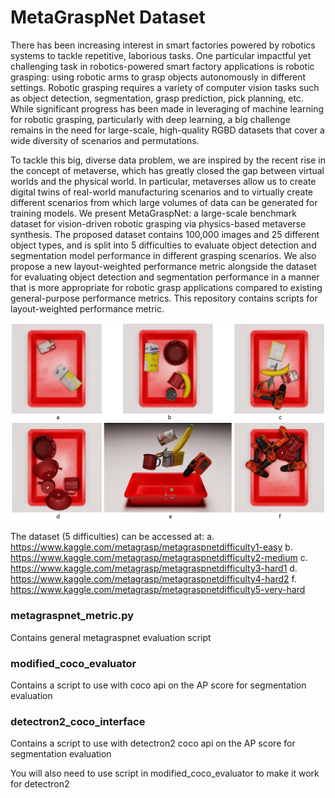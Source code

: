 # MetaGraspNet Dataset

There has been increasing interest in smart factories powered by robotics systems to tackle repetitive, laborious tasks. One particular impactful yet challenging task in robotics-powered smart factory applications is robotic grasping: using robotic arms to grasp objects autonomously in different settings.
Robotic grasping requires a variety of computer vision tasks such as object detection, segmentation, grasp prediction, pick planning, etc. While significant progress has been made in leveraging of machine learning for robotic grasping, particularly with deep learning, a big challenge remains in the need for large-scale, high-quality RGBD datasets that cover a wide diversity of scenarios and permutations.

To tackle this big, diverse data problem, we are inspired by the recent rise in the concept of metaverse, which has greatly closed the gap between virtual worlds and the physical world. In particular, metaverses allow us to create digital twins of real-world manufacturing scenarios and to virtually create different scenarios from which large volumes of data can be generated for training models. We present MetaGraspNet: a large-scale benchmark dataset for vision-driven robotic grasping via physics-based metaverse synthesis. The proposed dataset contains 100,000 images and 25 different object types, and is split into 5 difficulties to evaluate object detection and segmentation model performance in different grasping scenarios. We also propose a new layout-weighted performance metric alongside the dataset for evaluating object detection and segmentation performance in a manner that is more appropriate for robotic grasp applications compared to existing general-purpose performance metrics. This repository contains scripts for layout-weighted performance metric.

<img src=".github/Image_Dataset.png" >

The dataset (5 difficulties) can be accessed at:
a. https://www.kaggle.com/metagrasp/metagraspnetdifficulty1-easy
b. https://www.kaggle.com/metagrasp/metagraspnetdifficulty2-medium
c. https://www.kaggle.com/metagrasp/metagraspnetdifficulty3-hard1
d. https://www.kaggle.com/metagrasp/metagraspnetdifficulty4-hard2
f. https://www.kaggle.com/metagrasp/metagraspnetdifficulty5-very-hard

### metagraspnet_metric.py
Contains general metagraspnet evaluation script

### modified_coco_evaluator
Contains a script to use with coco api on the AP score for segmentation evaluation



### detectron2_coco_interface
Contains a script to use with detectron2 coco api on the AP score for segmentation evaluation

You will also need to use script in modified_coco_evaluator to make it work for detectron2
